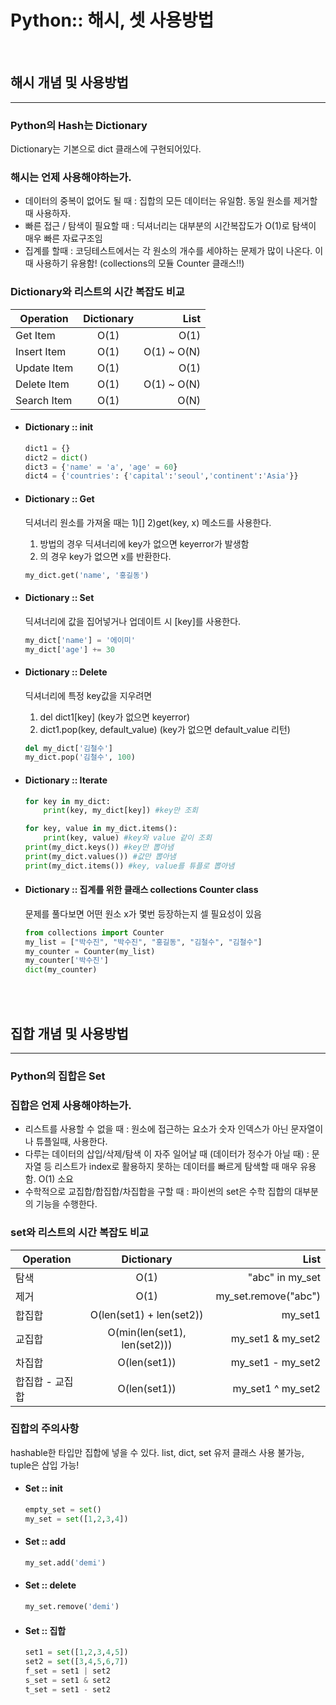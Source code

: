 # Python:: 해시, 셋 사용방법

<br>

## 해시 개념 및 사용방법
---
### Python의 Hash는 Dictionary
Dictionary는 기본으로 dict 클래스에 구현되어있다. 

### 해시는 언제 사용해야하는가.
- 데이터의 중복이 없어도 될 때 : 집합의 모든 데이터는 유일함. 동일 원소를 제거할 때 사용하자.
- 빠른 접근 / 탐색이 필요할 때 : 딕셔너리는 대부분의 시간복잡도가 O(1)로 탐색이 매우 빠른 자료구조임
- 집계를 할때 : 코딩테스트에서는 각 원소의 개수를 세야하는 문제가 많이 나온다. 이때 사용하기 유용함! (collections의 모듈 Counter 클래스!!)

### Dictionary와 리스트의 시간 복잡도 비교

| Operation | Dictionary | List |
| --- | :---: | ---:|
| Get Item | O(1) | O(1) |
| Insert Item | O(1) | O(1) ~ O(N) |
| Update Item | O(1) | O(1) |
| Delete Item | O(1) | O(1) ~ O(N) |
| Search Item | O(1) | O(N) |


- #### Dictionary :: init
    ```python
    dict1 = {} 
    dict2 = dict()
    dict3 = {'name' = 'a', 'age' = 60}
    dict4 = {'countries': {'capital':'seoul','continent':'Asia'}}
    ```
- #### Dictionary :: Get
    딕셔너리 원소를 가져올 때는 1)[] 2)get(key, x) 메소드를 사용한다.
    1) 방법의 경우 딕셔너리에 key가 없으면 keyerror가 발생함
    2) 의 경우 key가 없으면 x를 반환한다.
    ```python
    my_dict.get('name', '홍길동')
    ```

- #### Dictionary :: Set
    딕셔너리에 값을 집어넣거나 업데이트 시 [key]를 사용한다.
    ```python
    my_dict['name'] = '에이미'
    my_dict['age'] += 30
    ```

- #### Dictionary :: Delete
    딕셔너리에 특정 key값을 지우려면
    1) del dict1[key] (key가 없으면 keyerror)
    2) dict1.pop(key, default_value) (key가 없으면 default_value 리턴)
    ```python
    del my_dict['김철수']
    my_dict.pop('김철수', 100)
    ```

- #### Dictionary :: Iterate
    ```python
    for key in my_dict:
        print(key, my_dict[key]) #key만 조회
    
    for key, value in my_dict.items():
        print(key, value) #key와 value 같이 조회
    print(my_dict.keys()) #key만 뽑아냄
    print(my_dict.values()) #값만 뽑아냄
    print(my_dict.items()) #key, value를 튜플로 뽑아냄
    ```

- #### Dictionary :: 집계를 위한 클래스 collections Counter class
    문제를 풀다보면 어떤 원소 x가 몇번 등장하는지 셀 필요성이 있음
    ```python
    from collections import Counter
    my_list = ["박수진", "박수진", "홍길동", "김철수", "김철수"]
    my_counter = Counter(my_list)
    my_counter['박수진']
    dict(my_counter)
    ```
<br>
<br>

## 집합 개념 및 사용방법
---
### Python의 집합은 Set
### 집합은 언제 사용해야하는가.
- 리스트를 사용할 수 없을 때 : 원소에 접근하는 요소가 숫자 인덱스가 아닌 문자열이나 튜플일때, 사용한다.
- 다루는 데이터의 삽입/삭제/탐색 이 자주 일어날 때 (데이터가 정수가 아닐 때) : 문자열 등 리스트가 index로 활용하지 못하는 데이터를 빠르게 탐색할 때 매우 유용함. O(1) 소요
- 수학적으로 교집합/합집합/차집합을 구할 때 : 파이썬의 set은 수학 집합의 대부분의 기능을 수행한다.


### set와 리스트의 시간 복잡도 비교

| Operation | Dictionary | List |
| --- | :---: | ---:|
| 탐색 | O(1) | "abc" in my_set |
| 제거 | O(1) | my_set.remove("abc") |
| 합집합 | O(len(set1) + len(set2)) | my_set1 | my_set2 |
| 교집합 | O(min(len(set1), len(set2))) | my_set1 & my_set2 |
| 차집합 | O(len(set1)) | my_set1 - my_set2 |
| 합집합 - 교집합 | O(len(set1)) | my_set1 ^ my_set2 |

### 집합의 주의사항
hashable한 타입만 집합에 넣을 수 있다. list, dict, set 유저 클래스 사용 불가능, tuple은 삽입 가능!
     
- #### Set :: init
    ```python
    empty_set = set()
    my_set = set([1,2,3,4])
    ```
- #### Set :: add
    ```python
    my_set.add('demi')
    ```

- #### Set :: delete
    ```python
    my_set.remove('demi')
    ```

- #### Set :: 집합
    ```python
    set1 = set([1,2,3,4,5])
    set2 = set([3,4,5,6,7])
    f_set = set1 | set2
    s_set = set1 & set2
    t_set = set1 - set2
    ```
<br>
<br>
